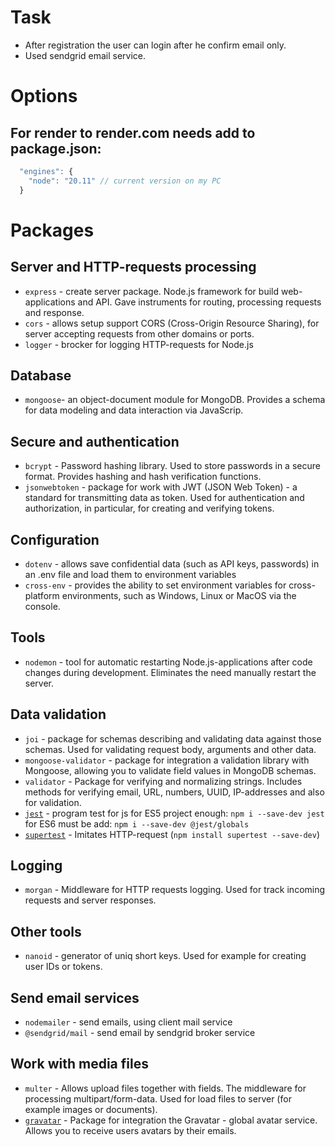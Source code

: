 # Task

- After registration the user can login after he confirm email only.
- Used sendgrid email service.

# Options

## For render to render.com needs add to package.json:

```js
  "engines": {
    "node": "20.11" // current version on my PC
  }
```

# Packages

## Server and HTTP-requests processing

- `express` - create server package. Node.js framework for build web-applications and API. Gave instruments for routing, processing requests and response.
- `cors` - allows setup support CORS (Cross-Origin Resource Sharing), for server accepting requests from other domains or ports.
- `logger` - brocker for logging HTTP-requests for Node.js

## Database

- `mongoose`- an object-document module for MongoDB. Provides a schema for data modeling and data interaction via JavaScrip.

## Secure and authentication

- `bcrypt` - Password hashing library. Used to store passwords in a secure format. Provides hashing and hash verification functions.
- `jsonwebtoken` - package for work with JWT (JSON Web Token) - a standard for transmitting data as token. Used for authentication and authorization, in particular, for creating and verifying tokens.

## Configuration

- `dotenv` - allows save confidential data (such as API keys, passwords) in an .env file and load them to environment variables
- `cross-env` - provides the ability to set environment variables for cross-platform environments, such as Windows, Linux or MacOS via the console.

## Tools

- `nodemon` - tool for automatic restarting Node.js-applications after code changes during development. Eliminates the need manually restart the server.

## Data validation

- `joi` - package for schemas describing and validating data against those schemas. Used for validating request body, arguments and other data.
- `mongoose-validator` - package for integration a validation library with Mongoose, allowing you to validate field values in MongoDB schemas.
- `validator` - Package for verifying and normalizing strings. Includes methods for verifying email, URL, numbers, UUID, IP-addresses and also for validation.
- [`jest`](https://jestjs.io/) - program test for js
  for ES5 project enough: `npm i --save-dev jest`
  for ES6 must be add: `npm i --save-dev @jest/globals`
- [`supertest`](https://www.npmjs.com/package/supertest) - Imitates HTTP-request (`npm install supertest --save-dev`)

## Logging

- `morgan` - Middleware for HTTP requests logging. Used for track incoming requests and server responses.

## Other tools

- `nanoid` - generator of uniq short keys. Used for example for creating user IDs or tokens.

## Send email services

- `nodemailer` - send emails, using client mail service
- `@sendgrid/mail` - send email by sendgrid broker service

## Work with media files

- `multer` - Allows upload files together with fields. The middleware for processing multipart/form-data. Used for load files to server (for example images or documents).
- [`gravatar`](https://www.npmjs.com/package/gravatar) - Package for integration the Gravatar - global avatar service. Allows you to receive users avatars by their emails.
